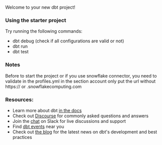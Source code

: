 Welcome to your new dbt project!

### Using the starter project

Try running the following commands:
- dbt debug (check if all configurations are valid or not)
- dbt run
- dbt test

### Notes
Before to start the project or if you use snowflake connector, you need to validate in the profiles.yml in the section account only put the url without https:// or .snowflakecomputing.com

### Resources:
- Learn more about dbt [in the docs](https://docs.getdbt.com/docs/introduction)
- Check out [Discourse](https://discourse.getdbt.com/) for commonly asked questions and answers
- Join the [chat](https://community.getdbt.com/) on Slack for live discussions and support
- Find [dbt events](https://events.getdbt.com) near you
- Check out [the blog](https://blog.getdbt.com/) for the latest news on dbt's development and best practices
